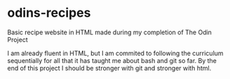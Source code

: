 # odins-recipes
Basic recipe website in HTML made during my completion of The Odin Project

I am already fluent in HTML, but I am commited to following the curriculum sequentially for all that it has taught me about bash and git so far. By the end of this project I should be stronger with git and stronger with html.
